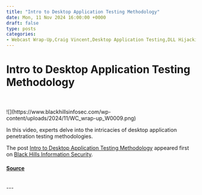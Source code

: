 ```yaml
---
title: "Intro to Desktop Application Testing Methodology"
date: Mon, 11 Nov 2024 16:00:00 +0000
draft: false
type: posts
categories: 
- Webcast Wrap-Up,Craig Vincent,Desktop Application Testing,DLL Hijacking,penetration testing,Pentesting
---
```

# Intro to Desktop Application Testing Methodology

<br/>

<br/>
![](https://www.blackhillsinfosec.com/wp-content/uploads/2024/11/WC_wrap-up_W0009.png)

In this video, experts delve into the intricacies of desktop application penetration testing methodologies.

The post [Intro to Desktop Application Testing Methodology](https://www.blackhillsinfosec.com/intro-to-desktop-application-testing-methodology-wrapup/) appeared first on [Black Hills Information Security](https://www.blackhillsinfosec.com).

#### [Source](https://www.blackhillsinfosec.com/intro-to-desktop-application-testing-methodology-wrapup/)

<br/>
---
